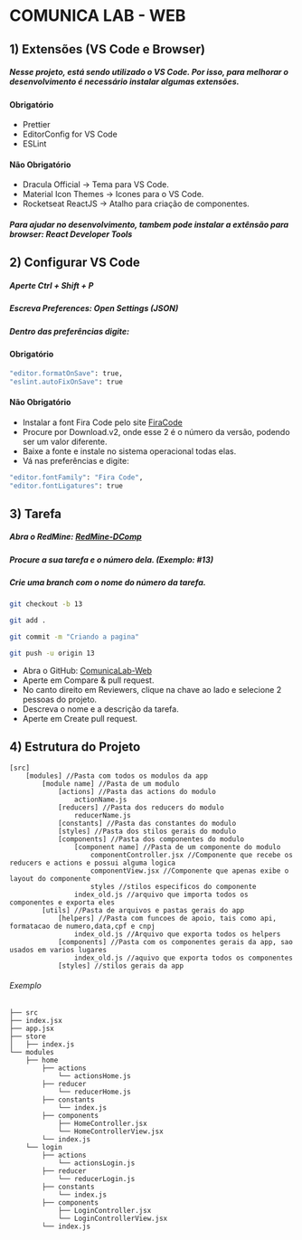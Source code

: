 # COMUNICA LAB - WEB

## 1) Extensões (VS Code e Browser)

##### Nesse projeto, está sendo utilizado o VS Code. Por isso, para melhorar o desenvolvimento é necessário instalar algumas extensões.

#### Obrigatório
* Prettier
* EditorConfig for VS Code
* ESLint

#### Não Obrigatório
* Dracula Official -> Tema para VS Code.
* Material Icon Themes -> Icones para o VS Code.
* Rocketseat ReactJS -> Atalho para criação de componentes.
  
##### Para ajudar no desenvolvimento, tambem pode instalar a extênsão para browser: React Developer Tools

## 2) Configurar VS Code

##### Aperte Ctrl + Shift + P
##### Escreva Preferences: Open Settings (JSON)

##### Dentro das preferências digite:

#### Obrigatório
```sh
"editor.formatOnSave": true,
"eslint.autoFixOnSave": true
```
  
#### Não Obrigatório
* Instalar a font Fira Code pelo site [FiraCode](https://github.com/tonsky/FiraCode)
* Procure por Download.v2, onde esse 2 é o número da versão, podendo ser um valor diferente.
* Baixe a fonte e instale no sistema operacional todas elas.
* Vá nas preferências e digite:

```sh
"editor.fontFamily": "Fira Code",
"editor.fontLigatures": true
```

## 3) Tarefa

##### Abra o RedMine: [RedMine-DComp](https://redmine.dcomp.ufs.br)
##### Procure a sua tarefa e o número dela. (Exemplo: #13)

##### Crie uma branch com o nome do número da tarefa.

```sh
git checkout -b 13
```
```sh
git add .
```
```sh
git commit -m "Criando a pagina"
```
```sh
git push -u origin 13
```
  
* Abra o GitHub: [ComunicaLab-Web](https://github.com/DCOMP-UFS/comunicalab-web)
* Aperte em Compare & pull request.
* No canto direito em Reviewers, clique na chave ao lado e selecione 2 pessoas do projeto.
* Descreva o nome e a descrição da tarefa.
* Aperte em Create pull request.

## 4) Estrutura do Projeto
```
[src]
    [modules] //Pasta com todos os modulos da app    
        [module name] //Pasta de um modulo
            [actions] //Pasta das actions do modulo
                actionName.js
            [reducers] //Pasta dos reducers do modulo
                reducerName.js
            [constants] //Pasta das constantes do modulo
            [styles] //Pasta dos stilos gerais do modulo
            [components] //Pasta dos componentes do modulo
                [component name] //Pasta de um componente do modulo
                    componentController.jsx //Componente que recebe os reducers e actions e possui alguma logica
                    componentView.jsx //Componente que apenas exibe o layout do componente
                    styles //stilos especificos do componente
                index_old.js //arquivo que importa todos os componentes e exporta eles
        [utils] //Pasta de arquivos e pastas gerais do app
            [helpers] //Pasta com funcoes de apoio, tais como api, formatacao de numero,data,cpf e cnpj
                index_old.js //Arquivo que exporta todos os helpers
            [components] //Pasta com os componentes gerais da app, sao usados em varios lugares
                index_old.js //aquivo que exporta todos os componentes
            [styles] //stilos gerais da app
```
            
###### Exemplo
```
├── src
├── index.jsx
├── app.jsx
├── store
│   ├── index.js
└── modules
    ├── home
        ├── actions
            └── actionsHome.js
        ├── reducer
            └── reducerHome.js
        ├── constants
            └── index.js
        ├── components
            ├── HomeController.jsx
            └── HomeControllerView.jsx
        └── index.js
    └── login
        ├── actions
            └── actionsLogin.js
        ├── reducer
            └── reducerLogin.js
        ├── constants
            └── index.js
        ├── components
            ├── LoginController.jsx
            └── LoginControllerView.jsx
        └── index.js
```
